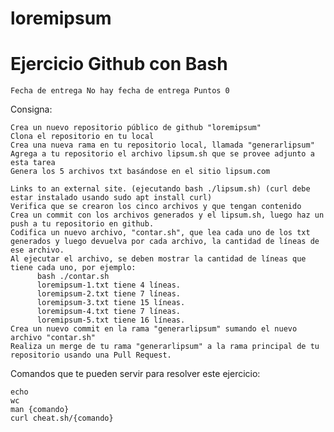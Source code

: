 # loremipsum


# Ejercicio Github con Bash

    Fecha de entrega No hay fecha de entrega Puntos 0

Consigna:

    Crea un nuevo repositorio público de github "loremipsum"
    Clona el repositorio en tu local
    Crea una nueva rama en tu repositorio local, llamada "generarlipsum"
    Agrega a tu repositorio el archivo lipsum.sh que se provee adjunto a esta tarea
    Genera los 5 archivos txt basándose en el sitio lipsum.com 

    Links to an external site. (ejecutando bash ./lipsum.sh) (curl debe estar instalado usando sudo apt install curl)
    Verifica que se crearon los cinco archivos y que tengan contenido
    Crea un commit con los archivos generados y el lipsum.sh, luego haz un push a tu repositorio en github.
    Codifica un nuevo archivo, "contar.sh", que lea cada uno de los txt generados y luego devuelva por cada archivo, la cantidad de líneas de ese archivo.
    Al ejecutar el archivo, se deben mostrar la cantidad de líneas que tiene cada uno, por ejemplo:
          bash ./contar.sh
          loremipsum-1.txt tiene 4 líneas.
          loremipsum-2.txt tiene 7 líneas.
          loremipsum-3.txt tiene 15 líneas.
          loremipsum-4.txt tiene 7 líneas.
          loremipsum-5.txt tiene 16 líneas.
    Crea un nuevo commit en la rama "generarlipsum" sumando el nuevo archivo "contar.sh"
    Realiza un merge de tu rama "generarlipsum" a la rama principal de tu repositorio usando una Pull Request.

Comandos que te pueden servir para resolver este ejercicio:

    echo
    wc
    man {comando}
    curl cheat.sh/{comando}
